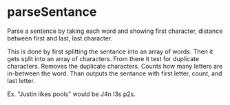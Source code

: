 # parseSentance
Parse a sentence by taking each word and showing first character, distance between first and last, last character. 

This is done by first splitting the sentance into an array of words.  Then it gets split into an array of characters.  From there it test for duplicate characters.  Removes the duplicate characters.  Counts how many letters are in-between the word.  Than outputs the sentance with first letter, count, and last letter.

Ex.  "Justin likes pools" would be J4n l3s p2s.

